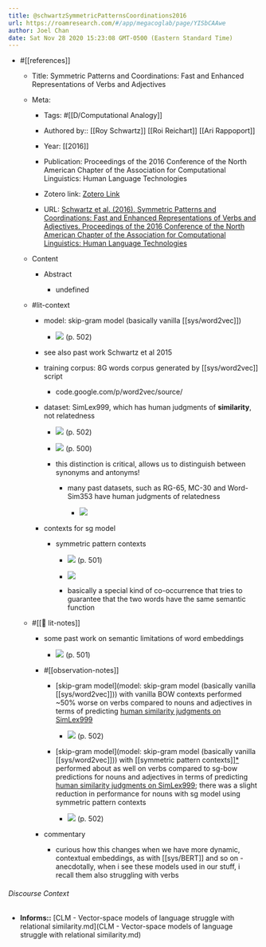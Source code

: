 ```yaml
---
title: @schwartzSymmetricPatternsCoordinations2016
url: https://roamresearch.com/#/app/megacoglab/page/YISbCAAwe
author: Joel Chan
date: Sat Nov 28 2020 15:23:08 GMT-0500 (Eastern Standard Time)
---
```


- #[[references]]

    - Title: Symmetric Patterns and Coordinations: Fast and Enhanced Representations of Verbs and Adjectives

    - Meta:

        - Tags: #[[D/Computational Analogy]]

        - Authored by:: [[Roy Schwartz]] [[Roi Reichart]] [[Ari Rappoport]]

        - Year: [[2016]]

        - Publication: Proceedings of the 2016 Conference of the North American Chapter of the Association for Computational Linguistics: Human Language Technologies

        - Zotero link: [Zotero Link](zotero://select/items/1_ICHZUYRN)

        - URL: [Schwartz et al. (2016). Symmetric Patterns and Coordinations: Fast and Enhanced Representations of Verbs and Adjectives. Proceedings of the 2016 Conference of the North American Chapter of the Association for Computational Linguistics: Human Language Technologies](https://www.aclweb.org/anthology/N16-1060)

    - Content

        - Abstract

            - undefined

    - #lit-context

        - model: skip-gram model (basically vanilla [[sys/word2vec]])

            - ![](https://firebasestorage.googleapis.com/v0/b/firescript-577a2.appspot.com/o/imgs%2Fapp%2Fmegacoglab%2F-FSYIjSoqE.png?alt=media&token=50367b84-0e98-415c-8870-424ce8bc37f8) (p. 502)

        - see also past work Schwartz et al 2015

        - training corpus: 8G words corpus generated by [[sys/word2vec]] script

            - code.google.com/p/word2vec/source/

        - dataset: SimLex999, which has human judgments of **similarity**, not relatedness

            - ![](https://firebasestorage.googleapis.com/v0/b/firescript-577a2.appspot.com/o/imgs%2Fapp%2Fmegacoglab%2Fq_lAs0abLu.png?alt=media&token=394e0a4e-b522-43d5-856b-7dc90d646f9b) (p. 502)

            - ![](https://firebasestorage.googleapis.com/v0/b/firescript-577a2.appspot.com/o/imgs%2Fapp%2Fmegacoglab%2FOq095aUkRu.png?alt=media&token=dcd3bfd0-f085-41d8-992c-d9dac535f912) (p. 500)

            - this distinction is critical, allows us to distinguish between synonyms and antonyms!

                - many past datasets, such as RG-65, MC-30 and Word-Sim353 have human judgments of relatedness

                    - ![](https://firebasestorage.googleapis.com/v0/b/firescript-577a2.appspot.com/o/imgs%2Fapp%2Fmegacoglab%2FIlxl9ZRunn.png?alt=media&token=3a2ee09e-b53b-4500-9616-21863bb90469)

        - contexts for sg model

            - symmetric pattern contexts

                - ![](https://firebasestorage.googleapis.com/v0/b/firescript-577a2.appspot.com/o/imgs%2Fapp%2Fmegacoglab%2Fer0OR4Mg6T.png?alt=media&token=11f5a173-0aeb-4f08-a928-817c2e271aca) (p. 501)

                - ![](https://firebasestorage.googleapis.com/v0/b/firescript-577a2.appspot.com/o/imgs%2Fapp%2Fmegacoglab%2FyjztuvEapk.png?alt=media&token=b95def1b-3125-47fd-a482-b43fa5a7f60d)

                - basically a special kind of co-occurrence that tries to guarantee that the two words have the same semantic function

    - #[[📝 lit-notes]]

        - some past work on semantic limitations of word embeddings

            - ![](https://firebasestorage.googleapis.com/v0/b/firescript-577a2.appspot.com/o/imgs%2Fapp%2Fmegacoglab%2F0NMJSvAWGR.png?alt=media&token=b9310537-835e-44af-bb75-37bcfdc7ed90) (p. 501)

        - #[[observation-notes]]

            - [skip-gram model](model: skip-gram model (basically vanilla [[sys/word2vec]])) with vanilla BOW contexts performed ~50% worse on verbs compared to nouns and adjectives in terms of predicting [human similarity judgments on SimLex999](((n3Xi0Tp0B)))

                - ![](https://firebasestorage.googleapis.com/v0/b/firescript-577a2.appspot.com/o/imgs%2Fapp%2Fmegacoglab%2FQaUi4LKQaY.png?alt=media&token=ed225ecb-949e-497c-a8d5-c60d4a86c8b7) (p. 502)

            - [skip-gram model](model: skip-gram model (basically vanilla [[sys/word2vec]])) with [[symmetric pattern contexts]][*](((b_Wq1X-o3))) performed about as well on verbs compared to sg-bow predictions for nouns and adjectives in terms of predicting [human similarity judgments on SimLex999](((n3Xi0Tp0B))); there was a slight reduction in performance for nouns with sg model using symmetric pattern contexts

                - ![](https://firebasestorage.googleapis.com/v0/b/firescript-577a2.appspot.com/o/imgs%2Fapp%2Fmegacoglab%2FQaUi4LKQaY.png?alt=media&token=ed225ecb-949e-497c-a8d5-c60d4a86c8b7) (p. 502)

        - commentary

            - curious how this changes when we have more dynamic, contextual embeddings, as with [[sys/BERT]] and so on - anecdotally, when i see these models used in our stuff, i recall them also struggling with verbs

###### Discourse Context

- **Informs::** [CLM - Vector-space models of language struggle with relational similarity.md](CLM - Vector-space models of language struggle with relational similarity.md)
